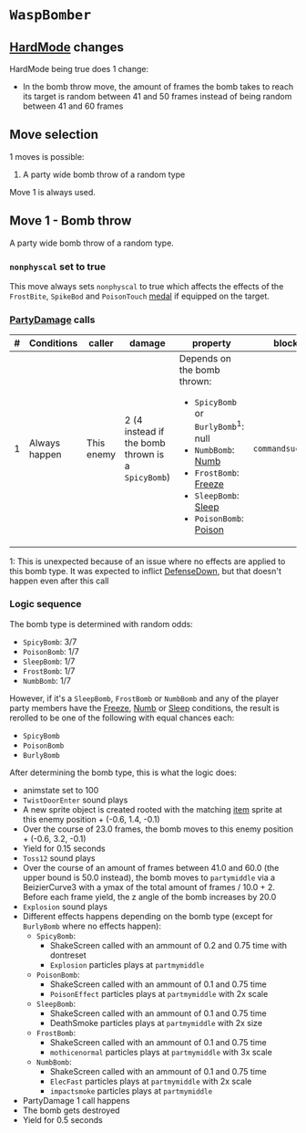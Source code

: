 # `WaspBomber`

## [HardMode](../../Damage%20pipeline/HardMode.md) changes
HardMode being true does 1 change:

- In the bomb throw move, the amount of frames the bomb takes to reach its target is random between 41 and 50 frames instead of being random between 41 and 60 frames

## Move selection
1 moves is possible:

1. A party wide bomb throw of a random type

Move 1 is always used.

## Move 1 - Bomb throw
A party wide bomb throw of a random type.

### `nonphyscal` set to true
This move always sets `nonphyscal` to true which affects the effects of the `FrostBite`, `SpikeBod` and `PoisonTouch` [medal](../Enums%20and%20IDs/Medal.md) if equipped on the target.

### [PartyDamage](../../Damage%20pipeline/PartyDamage.md) calls

|#|Conditions|caller|damage|property|block|jumpheight|spinammount|jumpevenonblock|overrides|
|-:|---------|-----|-------|-------|-----|----------|-----------|--------------|---------|
|1|Always happen|This enemy|2 (4 instead if the bomb thrown is a `SpicyBomb`)|Depends on the bomb thrown:<ul><li>`SpicyBomb` or `BurlyBomb`<sup>1</sup>: null</li><li>`NumbBomb`: [Numb](../../Damage%20pipeline/AttackProperty.md)</li><li>`FrostBomb`: [Freeze](../../Damage%20pipeline/AttackProperty.md)</li><li>`SleepBomb`: [Sleep](../../Damage%20pipeline/AttackProperty.md)</li><li>`PoisonBomb`: [Poison](../../Damage%20pipeline/AttackProperty.md)</li></ul>|`commandsuccess`|0.0|Vector3.zero|false|null|

1: This is unexpected because of an issue where no effects are applied to this bomb type. It was expected to inflict [DefenseDown](../../Actors%20states/BattleCondition/DefenseDown.md), but that doesn't happen even after this call

### Logic sequence
The bomb type is determined with random odds:

- `SpicyBomb`: 3/7
- `PoisonBomb`: 1/7
- `SleepBomb`: 1/7
- `FrostBomb`: 1/7
- `NumbBomb`: 1/7

However, if it's a `SleepBomb`, `FrostBomb` or `NumbBomb` and any of the player party members have the [Freeze](../../Actors%20states/BattleCondition/Freeze.md), [Numb](../../Actors%20states/BattleCondition/Numb.md) or [Sleep](../../Actors%20states/BattleCondition/Sleep.md) conditions, the result is rerolled to be one of the following with equal chances each:

- `SpicyBomb`
- `PoisonBomb`
- `BurlyBomb`

After determining the bomb type, this is what the logic does:

- animstate set to 100
- `TwistDoorEnter` sound plays
- A new sprite object is created rooted with the matching [item](../../../Enums%20and%20IDs/Items.md) sprite at this enemy position + (-0.6, 1.4, -0.1)
- Over the course of 23.0 frames, the bomb moves to this enemy position + (-0.6, 3.2, -0.1)
- Yield for 0.15 seconds
- `Toss12` sound plays
- Over the course of an amount of frames between 41.0 and 60.0 (the upper bound is 50.0 instead), the bomb moves to `partymiddle` via a BeizierCurve3 with a ymax of the total amount of frames / 10.0 + 2. Before each frame yield, the z angle of the bomb increases by 20.0
- `Explosion` sound plays
- Different effects happens depending on the bomb type (except for `BurlyBomb` where no effects happen):
    - `SpicyBomb`:
        - ShakeScreen called with an ammount of 0.2 and 0.75 time with dontreset
        - `Explosion` particles plays at `partmymiddle`
    - `PoisonBomb`:
        - ShakeScreen called with an ammount of 0.1 and 0.75 time
        - `PoisonEffect` particles plays at `partmymiddle` with 2x scale
    - `SleepBomb`:
        - ShakeScreen called with an ammount of 0.1 and 0.75 time
        - DeathSmoke particles plays at `partmymiddle` with 2x size
    - `FrostBomb`:
        - ShakeScreen called with an ammount of 0.1 and 0.75 time
        - `mothicenormal` particles plays at `partmymiddle` with 3x scale
    - `NumbBomb`:
        - ShakeScreen called with an ammount of 0.1 and 0.75 time
        - `ElecFast` particles plays at `partmymiddle` with 2x scale
        - `impactsmoke` particles plays at `partmymiddle`
- PartyDamage 1 call happens
- The bomb gets destroyed
- Yield for 0.5 seconds
